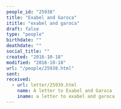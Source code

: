 ```yaml
---
people_id: "25938"
title: "Exabel and Garoca"
ititle: "exabel and garoca"
draft: false
type: "people"
birthdate: ""
deathdate: ""
social_title: ""
created: "2016-10-18"
modified: "2016-10-18"
url: "/people/25938.html"
sent:
received:
  - url: letter/25939.html
    name: A letter to Exabel and Garoca
    iname: a letter to exabel and garoca
---
```

